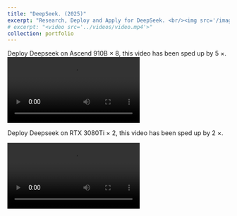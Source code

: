 ```yaml
---
title: "DeepSeek. (2025)"
excerpt: "Research, Deploy and Apply for DeepSeek. <br/><img src='/images/deepseek.svg' style='max-width: 500px;'>"
# excerpt: "<video src='../videos/video.mp4'>"
collection: portfolio
---
```


Deploy Deepseek on Ascend 910B $\times$ 8, this video has been sped up by 5 $\times$.
<video src="/videos/deepseek_ascend.mov" controls style="max-width: 700px;">
  Your browser does not support the video tag.
</video>

Deploy Deepseek on RTX 3080Ti $\times$ 2, this video has been sped up by 2 $\times$.

<video src="/videos/deepseek_3080.mov" controls style="max-width: 700px;">
  Your browser does not support the video tag.
</video>
